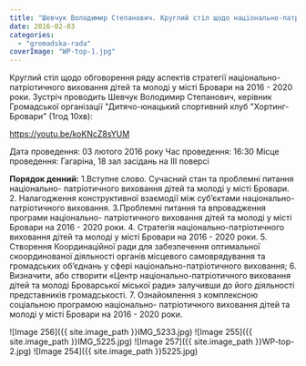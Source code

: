 ```yaml
---
title: "Шевчук Володимир Степанович. Круглий стіл щодо національно-патріотичного виховання дітей та молоді у місті Бровари"
date: 2016-02-03
categories: 
  - "gromadska-rada"
coverImage: "WP-top-1.jpg"
---
```


Круглий стіл щодо обговорення ряду аспектів стратегії національно-патріотичного виховання дітей та молоді у місті Бровари на 2016 - 2020 роки. Зустріч проводить Шевчук Володимир Степанович, керівник Громадської організації "Дитячо-юнацький спортивний клуб "Хортинг-Бровари" (1год 10хв):<!--more-->

https://youtu.be/koKNcZ8sYUM

Дата проведення: 03 лютого 2016 року Час проведення: 16:30 Місце проведення: Гагаріна, 18 зал засідань на ІІІ поверсі

**Порядок денний:** 1.Вступне слово. Сучасний стан та проблемні питання національно- патріотичного виховання дітей та молоді у місті Бровари. 2. Налагодження конструктивної взаємодії між суб’єктами національно- патріотичного виховання. 3.Проблемні питання та впровадження програми національно- патріотичного виховання дітей та молоді у місті Бровари на 2016 - 2020 роки. 4. Стратегія національно-патріотичного виховання дітей та молоді у місті Бровари на 2016 - 2020 роки. 5. Створення Координаційної ради для забезпечення оптимальної скоординованої діяльності органів місцевого самоврядування та громадських об’єднань у сфері національно-патріотичного виховання; 6. Визначити, або створити «Центр національно-патріотичного виховання дітей та молоді Броварської міської ради» залучивши до його діяльності представників громадськості. 7. Ознайомлення з комплексною соціальною програмою національно- патріотичного виховання дітей та молоді у місті Бровари на 2016 - 2020 роки.

\![Image 256]({{ site.image_path }}IMG_5233.jpg)
![Image 255]({{ site.image_path }}IMG_5225.jpg)
![Image 257]({{ site.image_path }}WP-top-2.jpg)
![Image 254]({{ site.image_path }}5225.jpg)
